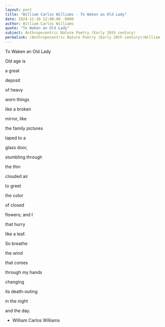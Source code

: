 ```yaml
---
layout: post
title: "William Carlos Williams - To Waken an Old Lady"
date: 2024-12-30 12:00:00 -0000
author: William Carlos Williams
quote: "To Waken an Old Lady"
subject: Anthropocentric Nature Poetry (Early 20th century)
permalink: /Anthropocentric Nature Poetry (Early 20th century)/William Carlos Williams/William Carlos Williams - To Waken an Old Lady
---
```


To Waken an Old Lady

Old age is

a great

deposit

of heavy

worn things

like a broken

mirror, like

the family pictures

taped to a

glass door,

stumbling through

the thin

clouded air

to greet

the color

of closed

flowers; and I

that hurry

like a leaf.

So breathe

the wind

that comes

through my hands

changing

its death-outing

in the night

and the day.

- William Carlos Williams
